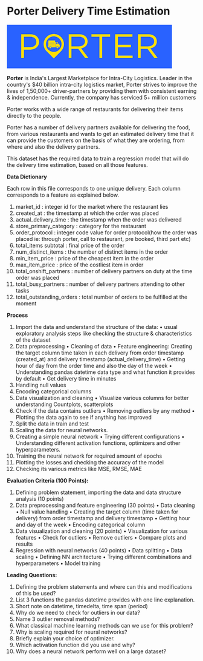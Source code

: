 # **Porter Delivery Time Estimation**

![image](https://github.com/ganeshgadkari/Porter-Delivery-Time-Estimation/blob/main/Porter.png)

**Porter** is India's Largest Marketplace for Intra-City Logistics. Leader in the country's $40 billion intra-city logistics market, Porter strives to improve the lives of 1,50,000+ driver-partners by providing them with consistent earning & independence. Currently, the company has serviced 5+ million customers

Porter works with a wide range of restaurants for delivering their items directly to the people.

Porter has a number of delivery partners available for delivering the food, from various restaurants and wants to get an estimated delivery time that it can provide the customers on the basis of what they are ordering, from where and also the delivery partners.

This dataset has the required data to train a regression model that will do the delivery time estimation, based on all those features.

**Data Dictionary**

Each row in this file corresponds to one unique delivery. Each column corresponds to a feature as explained below.
1. market_id : integer id for the market where the restaurant lies
2. created_at : the timestamp at which the order was placed
3. actual_delivery_time : the timestamp when the order was delivered
4. store_primary_category : category for the restaurant
5. order_protocol : integer code value for order protocol(how the order was placed ie: through porter, call to restaurant, pre booked, third part etc)
6. total_items subtotal : final price of the order
7. num_distinct_items : the number of distinct items in the order
8. min_item_price : price of the cheapest item in the order
9. max_item_price : price of the costliest item in order
10. total_onshift_partners : number of delivery partners on duty at the time order was placed
11. total_busy_partners : number of delivery partners attending to other tasks
12. total_outstanding_orders : total number of orders to be fulfilled at the moment

**Process**
1. Import the data and understand the structure of the data:
	• usual exploratory analysis steps like checking the structure & characteristics of the dataset
2. Data preprocessing
	• Cleaning of data
	• Feature engineering: Creating the target column time taken in each delivery from order timestamp (created_at) and delivery timestamp (actual_delivery_time)
	• Getting hour of day from the order time and also the day of the week
	• Understanding pandas datetime data type and what function it provides by default
	• Get delivery time in minutes
3. Handling null values
4. Encoding categorical columns
5. Data visualization and cleaning
	• Visualize various columns for better understanding Countplots, scatterplots
6. Check if the data contains outliers
	• Removing outliers by any method
	• Plotting the data again to see if anything has improved
7. Split the data in train and test
8. Scaling the data for neural networks.
9. Creating a simple neural network
	• Trying different configurations
	• Understanding different activation functions, optimizers and other hyperparameters.
10. Training the neural network for required amount of epochs
11. Plotting the losses and checking the accuracy of the model
12. Checking its various metrics like MSE, RMSE, MAE

**Evaluation Criteria (100 Points):**

1. Defining problem statement, importing the data and data structure analysis (10 points)
2. Data preprocessing and feature engineering (30 points)
	• Data cleaning
	• Null value handling
	• Creating the target column (time taken for delivery) from order timestamp and delivery timestamp
	• Getting hour and day of the week
	• Encoding categorical column
3. Data visualization and cleaning (20 points)
	• Visualization for various features
	• Check for outliers
	• Remove outliers
	• Compare plots and results
4. Regression with neural networks (40 points)
	• Data splitting
	• Data scaling
	• Defining NN architecture
	• Trying different combinations and hyperparameters
	• Model training

**Leading Questions:**

1. Defining the problem statements and where can this and modifications of this be used?
2. List 3 functions the pandas datetime provides with one line explanation.
3. Short note on datetime, timedelta, time span (period)
4. Why do we need to check for outliers in our data?
5. Name 3 outlier removal methods?
6. What classical machine learning methods can we use for this problem?
7. Why is scaling required for neural networks?
8. Briefly explain your choice of optimizer.
9. Which activation function did you use and why?
10. Why does a neural network perform well on a large dataset?
